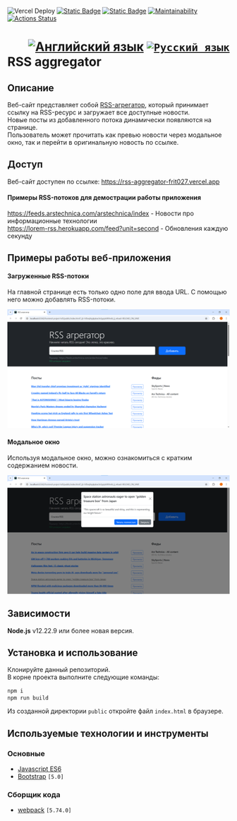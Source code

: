 ![Vercel Deploy](https://deploy-badge.vercel.app/vercel/frontend-project-lvl3-jade-one)
[![Static Badge](https://img.shields.io/badge/node-%3E%3D22.11.0-brightgreen)](https://nodejs.org/en)
[![Static Badge](https://img.shields.io/badge/npm-%3E%3D10.9.0-blue)](https://docs.npmjs.com/downloading-and-installing-node-js-and-npm)
[![Maintainability](https://api.codeclimate.com/v1/badges/930caad48b51130a79af/maintainability)](https://codeclimate.com/github/Frit027/frontend-project-lvl3/maintainability)
[![Actions Status](https://github.com/Frit027/frontend-project-lvl3/workflows/hexlet-check/badge.svg)](https://github.com/Frit027/frontend-project-lvl3/actions)

<h1>
    <div align="right">
        <a href="README.md"><img src="https://cdn.jsdelivr.net/gh/lipis/flag-icons/flags/4x3/us.svg" width="32" alt="Английский язык" title="Английский язык"/></a>
        <code><a href="#"><img src="https://cdn.jsdelivr.net/gh/lipis/flag-icons/flags/4x3/ru.svg" width="32" alt="Русский язык" title="Русский язык"/></a></code>
    </div>
    RSS aggregator
</h1>

## Описание
Веб-сайт представляет собой [RSS-агрегатор](https://ru.wikipedia.org/wiki/RSS-агрегатор), который принимает ссылку на
RSS-ресурс и загружает все доступные новости.  
Новые посты из добавленного потока динамически появляются на странице.  
Пользователь может прочитать как превью новости через модальное окно, так и перейти в оригинальную новость по ссылке.

## Доступ
Веб-сайт доступен по ссылке: https://rss-aggregator-frit027.vercel.app

#### Примеры RSS-потоков для демострации работы приложения
https://feeds.arstechnica.com/arstechnica/index - Новости про информационные технологии  
https://lorem-rss.herokuapp.com/feed?unit=second - Обновления каждую секунду

## Примеры работы веб-приложения
#### Загруженные RSS-потоки
На главной странице есть только одно поле для ввода URL. С помощью него можно добавлять RSS-потоки.

![Main page with RSS](assets/list.png)

#### Модальное окно
Используя модальное окно, можно ознакомиться с кратким содержанием новости.

![Modal](assets/modal.png)

## Зависимости
**Node.js** v12.22.9 или более новая версия.

## Установка и использование
Клонируйте данный репозиторий.  
В корне проекта выполните следующие команды:
```console
npm i
npm run build
```
Из созданной директории `public` откройте файл `index.html` в браузере.

## Используемые технологии и инструменты
### Основные
- [Javascript ES6](https://www.w3schools.com/js/js_es6.asp)
- [Bootstrap](https://getbootstrap.com) `[5.0]`
### Сборщик кода
- [webpack](https://webpack.js.org) `[5.74.0]`
